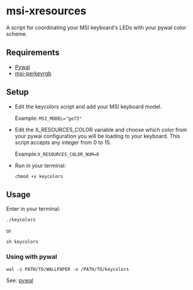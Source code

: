 # msi-xresources
A script for coordinating your MSI keyboard's LEDs with your pywal color scheme.

## Requirements

- [Pywal](https://github.com/dylanaraps/pywal)
- [msi-perkeyrgb](https://github.com/Askannz/msi-perkeyrgb")

## Setup

- Edit the keycolors script and add your MSI keyboard model.
  
  Example: ```MSI_MODEL="ge73"```
- Edit the X_RESOURCES_COLOR variable and choose which color from your pywal configuration you will be loading to your keyboard. This script accepts any integer from 0 to 15.
  
  Example:```X_RESOURCES_COLOR_NUM=8```
- Run in your terminal:
  ```
  chmod +x keycolors 
  ```

## Usage

Enter in your terminal:
```
./keycolors
```
or
```
sh keycolors
```

### Using with pywal

```
wal -i PATH/TO/WALLPAPER -o /PATH/TO/keycolors
```

See: <a href="https://github.com/dylanaraps/pywal">pywal</a>

